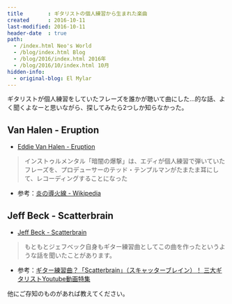 ```yaml
---
title        : ギタリストの個人練習から生まれた楽曲
created      : 2016-10-11
last-modified: 2016-10-11
header-date  : true
path:
  - /index.html Neo's World
  - /blog/index.html Blog
  - /blog/2016/index.html 2016年
  - /blog/2016/10/index.html 10月
hidden-info:
  - original-blog: El Mylar
---
```


ギタリストが個人練習をしていたフレーズを誰かが聴いて曲にした…的な話、よく聞くよなーと思いながら、探してみたら2つしか知らなかった。

## Van Halen - Eruption

- [Eddie Van Halen - Eruption](https://youtube.com/watch?v=sI7XiJgt0vY)

> インストゥルメンタル「暗闇の爆撃」は、エディが個人練習で弾いていたフレーズを、プロデューサーのテッド・テンプルマンがたまたま耳にして、レコーディングすることになった

- 参考：[炎の導火線 - Wikipedia](https://ja.wikipedia.org/wiki/%E7%82%8E%E3%81%AE%E5%B0%8E%E7%81%AB%E7%B7%9A)

## Jeff Beck - Scatterbrain

- [Jeff Beck - Scatterbrain](https://youtube.com/watch?v=9xoC0rHd01w)

> もともとジェフベック自身もギター練習曲としてこの曲を作ったというような話を聞いたことがあります。

- 参考：[ギター練習曲？「Scatterbrain」（スキャッターブレイン）！ 三大ギタリストYoutube動画特集](http://guitaristdoga.blog.fc2.com/blog-entry-62.html)

他にご存知のものがあれば教えてください。
